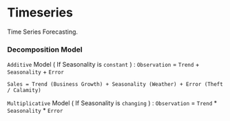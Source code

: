 # Timeseries
Time Series Forecasting.

### Decomposition Model

`Additive` Model ( If Seasonality is `constant` ) : `Observation` = `Trend` + `Seasonality` + `Error`

```
Sales = Trend (Business Growth) + Seasonality (Weather) + Error (Theft / Calamity)
```

`Multiplicative` Model ( If Seasonality is `changing` ) : `Observation` = `Trend` * `Seasonality` * `Error`
